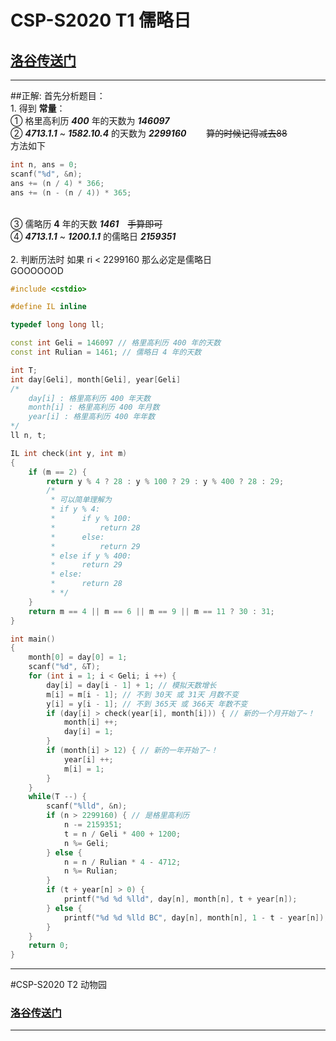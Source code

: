 # CSP-S2020 T1 儒略日
## [洛谷传送门](https://www.luogu.com.cn/problem/P7075)
___
##正解:
首先分析题目：
<br> 1. 得到 __常量__：
<br>① 格里高利历 ___400___ 年的天数为 ___146097___
<br>② ___4713.1.1___ ~ ___1582.10.4___ 的天数为 ___2299160___  　　~~算的时候记得减去88~~
<br>方法如下
 ```c++
int n, ans = 0;
scanf("%d", &n);
ans += (n / 4) * 366;
ans += (n - (n / 4)) * 365;
  ```
<br>③ 儒略历 __4__ 年的天数 ___1461___　~~手算即可~~
<br>④ ___4713.1.1___ ~ ___1200.1.1___ 的儒略日 ___2159351___
<br> <br> 2. 判断历法时 如果 ri < 2299160 那么必定是儒略日
<br> GOOOOOOD

```c++
#include <cstdio>

#define IL inline

typedef long long ll;

const int Geli = 146097 // 格里高利历 400 年的天数
const int Rulian = 1461; // 儒略日 4 年的天数

int T;
int day[Geli], month[Geli], year[Geli]
/*
    day[i] : 格里高利历 400 年天数
    month[i] : 格里高利历 400 年月数
    year[i] : 格里高利历 400 年年数
*/
ll n, t;

IL int check(int y, int m)
{
    if (m == 2) {
        return y % 4 ? 28 : y % 100 ? 29 : y % 400 ? 28 : 29;
        /*
         * 可以简单理解为 
         * if y % 4:
         *      if y % 100:
         *          return 28
         *      else:
         *          return 29
         * else if y % 400:
         *      return 29
         * else:
         *      return 28
         * */
    }
    return m == 4 || m == 6 || m == 9 || m == 11 ? 30 : 31;
}

int main()
{
    month[0] = day[0] = 1;
    scanf("%d", &T);
    for (int i = 1; i < Geli; i ++) {
        day[i] = day[i - 1] + 1; // 模拟天数增长
        m[i] = m[i - 1]; // 不到 30天 或 31天 月数不变
        y[i] = y[i - 1]; // 不到 365天 或 366天 年数不变
        if (day[i] > check(year[i], month[i])) { // 新的一个月开始了~！
            month[i] ++;
            day[i] = 1;
        }
        if (month[i] > 12) { // 新的一年开始了~！
            year[i] ++;
            m[i] = 1;
        }
    }
    while(T --) {
        scanf("%lld", &n);
        if (n > 2299160) { // 是格里高利历
            n -= 2159351;
            t = n / Geli * 400 + 1200;
            n %= Geli;
        } else {
            n = n / Rulian * 4 - 4712;
            n %= Rulian;
        }
        if (t + year[n] > 0) {
            printf("%d %d %lld", day[n], month[n], t + year[n]);
        } else {
            printf("%d %d %lld BC", day[n], month[n], 1 - t - year[n]);
        }
    }
    return 0;
}
```
___
#CSP-S2020 T2 动物园
### [洛谷传送门](https://www.luogu.com.cn/problem/P7076)
___
####


